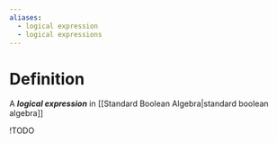 ```yaml
---
aliases:
  - logical expression
  - logical expressions
---
```

# Definition
A ___logical expression___ in [[Standard Boolean Algebra|standard boolean algebra]] 

!TODO
